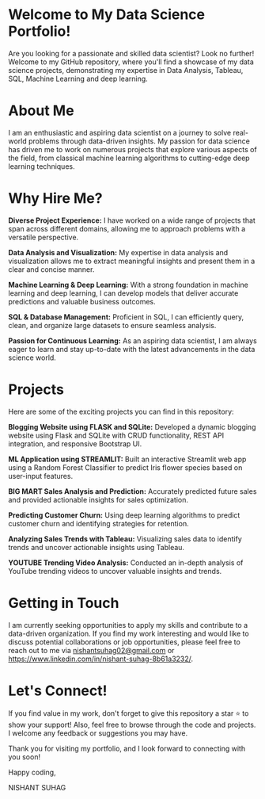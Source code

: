 # Welcome to My Data Science Portfolio!

Are you looking for a passionate and skilled data scientist? Look no further! Welcome to my GitHub repository, where you'll find a showcase of my data science projects, demonstrating my expertise in Data Analysis, Tableau, SQL, Machine Learning and deep learning.

# About Me
I am an enthusiastic and aspiring data scientist on a journey to solve real-world problems through data-driven insights. My passion for data science has driven me to work on numerous projects that explore various aspects of the field, from classical machine learning algorithms to cutting-edge deep learning techniques.

# Why Hire Me?

**Diverse Project Experience:**
I have worked on a wide range of projects that span across different domains, allowing me to approach problems with a versatile perspective.

**Data Analysis and Visualization:**
My expertise in data analysis and visualization allows me to extract meaningful insights and present them in a clear and concise manner.

**Machine Learning & Deep Learning:**
With a strong foundation in machine learning and deep learning, I can develop models that deliver accurate predictions and valuable business outcomes.

**SQL & Database Management:**
Proficient in SQL, I can efficiently query, clean, and organize large datasets to ensure seamless analysis.

**Passion for Continuous Learning:** 
As an aspiring data scientist, I am always eager to learn and stay up-to-date with the latest advancements in the data science world.

# Projects

Here are some of the exciting projects you can find in this repository:

**Blogging Website using FLASK and SQLite:**
Developed a dynamic blogging website using Flask and SQLite with CRUD functionality, REST API integration, and responsive Bootstrap UI.

**ML Application using STREAMLIT:**
Built an interactive Streamlit web app using a Random Forest Classifier to predict Iris flower species based on user-input features.

**BIG MART Sales Analysis and Prediction:**
Accurately predicted future sales and provided actionable insights for sales optimization.

**Predicting Customer Churn:**
Using deep learning algorithms to predict customer churn and identifying strategies for retention.

**Analyzing Sales Trends with Tableau:**
Visualizing sales data to identify trends and uncover actionable insights using Tableau.

**YOUTUBE Trending Video Analysis:**
Conducted an in-depth analysis of YouTube trending videos to uncover valuable insights and trends.

# Getting in Touch

I am currently seeking opportunities to apply my skills and contribute to a data-driven organization. If you find my work interesting and would like to discuss potential collaborations or job opportunities, please feel free to reach out to me via nishantsuhag02@gmail.com or https://www.linkedin.com/in/nishant-suhag-8b61a3232/.

# Let's Connect!

If you find value in my work, don't forget to give this repository a star ⭐ to show your support! Also, feel free to browse through the code and projects. I welcome any feedback or suggestions you may have.

Thank you for visiting my portfolio, and I look forward to connecting with you soon!

Happy coding,

NISHANT SUHAG
